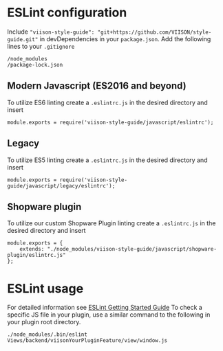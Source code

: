 # ESLint configuration

Include `"viison-style-guide": "git+https://github.com/VIISON/style-guide.git"` in devDependencies in your `package.json`.
Add the following lines to your `.gitignore`
```
/node_modules
/package-lock.json
```

## Modern Javascript (ES2016 and beyond)

To utilize ES6 linting create a `.eslintrc.js` in the desired directory and insert
```
module.exports = require('viison-style-guide/javascript/eslintrc');
```

## Legacy

To utilize ES5 linting create a `.eslintrc.js` in the desired directory and insert
```
module.exports = require('viison-style-guide/javascript/legacy/eslintrc');
```

## Shopware plugin

To utilize our custom Shopware Plugin linting create a `.eslintrc.js` in the desired directory and insert
```
module.exports = {
    extends: "./node_modules/viison-style-guide/javascript/shopware-plugin/eslintrc.js"
};
```

# ESLint usage

For detailed information see [ESLint Getting Started Guide](https://eslint.org/docs/user-guide/getting-started)
To check a specific JS file in your plugin, use a similar command to the following in your plugin root directory.
```
./node_modules/.bin/eslint Views/backend/viisonYourPluginFeature/view/window.js
```
